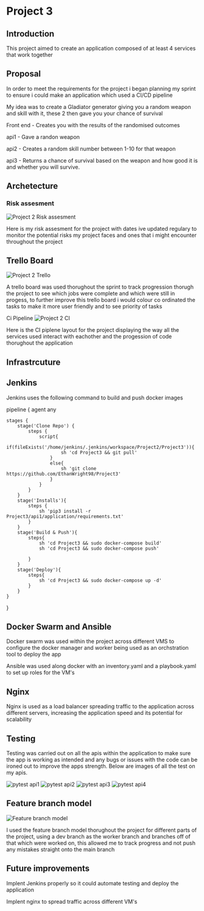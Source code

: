 # Project 3

## Introduction

This project aimed to create an application composed of at least 4 services that work together



## Proposal

In order to meet the requirements for the project i began planning my sprint to ensure i could make an application which used a CI/CD pipeline

My idea was to create a Gladiator generator giving you a random weapon and skill with it, these 2 then gave you your chance of survival

Front end - Creates you with the results of the randomised outcomes

api1 - Gave a randon weapon

api2 - Creates a random skill number between 1-10 for that weapon

api3 - Returns a chance of survival based on the weapon and how good it is and whether you will survive.

## Archetecture

### Risk assesment
![Project 2 Risk assesment](https://user-images.githubusercontent.com/101715806/169771334-d6f7ac4d-7ddd-464c-af93-ce116c7d29a0.PNG)


Here is my risk assesment for the project with dates ive updated regulary to monitor the potential risks my project faces and ones that i might encounter throughout the project

## Trello Board

![Project 2 Trello](https://user-images.githubusercontent.com/101715806/170137324-7c90b8b9-3efd-493f-8973-a49471bbee1f.PNG)


A trello board was used thorughout the sprint to track progression thorugh the project to see which jobs were complete and which were still in progess, to further improve this trello board i would colour co ordinated the tasks to make it more user friendly and to see priority of tasks

Ci Pipeline
![Project 2 CI](https://user-images.githubusercontent.com/101715806/169772170-1f7159a6-8d5c-4f95-8e48-425edd80f309.PNG)

Here is the CI piplene layout for the project displaying the way all the services used interact with eachother and the progession of code thorughout the application

## Infrastrcuture

## Jenkins

Jenkins uses the following command to build and push docker images

pipeline {
    agent any
    
    stages {
        stage('Clone Repo') {
            steps {
                script{
                    if(fileExists('/home/jenkins/.jenkins/workspace/Project2/Project3')){
                        sh 'cd Project3 && git pull'
                    }
                    else{
                        sh 'git clone https://github.com/EthanWright98/Project3'
                    }
                }
            }
        }
        stage('Installs'){
            steps {
                sh 'pip3 install -r Project3/api1/application/requirements.txt' 
            }
        }
        stage('Build & Push'){
            steps{
                sh 'cd Project3 && sudo docker-compose build'
                sh 'cd Project3 && sudo docker-compose push'
                
            }
        }
        stage('Deploy'){
            steps{
                sh 'cd Project3 && sudo docker-compose up -d'
            }
        }
    }
}

 ## Docker Swarm and Ansible 
 
Docker swarm was used within the project across different VMS to configure the docker manager and worker being used as an orchstration tool to deploy the app
 
 Ansible was used along docker with an inventory.yaml and a playbook.yaml to set up roles for the VM's
 
 ## Nginx
 
 Nginx is used as a load balancer spreading traffic to the application across different servers, increasing the application speed and its potential for scalability
 
 ## Testing
 
 Testing was carried out on all the apis within the application to make sure the app is working as intended and any bugs or issues with the code can be ironed out to improve the apps strength. Below are images of all the test on my apis.
 
 ![pytest api1](https://user-images.githubusercontent.com/101715806/170138168-6a555200-71c6-4777-84d4-85f56ba0c945.PNG)
![pytest api2](https://user-images.githubusercontent.com/101715806/170138183-9e9b3753-bac1-420a-b997-554bb3db3cb2.PNG)
![pytest api3](https://user-images.githubusercontent.com/101715806/170138193-b5b32f7b-ef31-4776-a34e-d217aef8b783.PNG)
![pytest api4](https://user-images.githubusercontent.com/101715806/170138196-05ab67da-b446-4ef4-a54f-28b8053a3c26.PNG)

 
 ## Feature branch model
 
 ![Feature branch model](https://user-images.githubusercontent.com/101715806/170137425-853c65aa-0966-4e54-a57f-b07759043010.PNG)


I used the feature branch model thorughout the project for different parts of the project, using a dev branch as the worker branch and branches off of that which were worked on, this allowed me to track progress and not push any mistakes straight onto the main branch
 
 
## Future improvements

Implent Jenkins properly so it could automate testing and deploy the application

Implent nginx to spread traffic across different VM's
